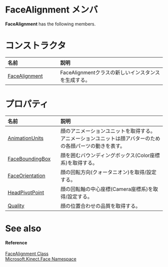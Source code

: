 FaceAlignment メンバ  
=====================  

**FaceAlignment** has the following members.  

<span id="publicconstructorsSection"></span>

コンストラクタ
============  

<table>
<colgroup>
<col width="30%" />
<col width="60%" />
</colgroup>
<thead>
<tr class="header">
<th align="left">名前</th>
<th align="left">説明</th>
</tr>
</thead>
<tbody>
<tr class="odd">
<td align="left"><a href="FaceAlignment_Class/Constructor.md">FaceAlignment</a></td>
<td align="left">FaceAlignmentクラスの新しいインスタンスを生成する。</td>
</tr>
</tbody>
</table>

<span id="publicpropertiesSection"></span>

プロパティ
==========  

<table>
<colgroup>
<col width="30%" />
<col width="60%" />
</colgroup>
<thead>
<tr class="header">
<th align="left">名前</th>
<th align="left">説明</th>
</tr>
</thead>
<tbody>
<tr class="odd">
<td align="left"><a href="FaceAlignment_Class/Properties/AnimationUnits_Property.md">AnimationUnits</a></td>
<td align="left">顔のアニメーションユニットを取得する。<br/>アニメーションユニットは顔アバターのための各顔パーツの動きを表す。</td>
</tr>
<tr class="even">
<td align="left"><a href="FaceAlignment_Class/Properties/FaceBoundingBox_Property.md">FaceBoundingBox</a></td>
<td align="left">顔を囲むバウンディングボックス(Color座標系)を取得する。</td>
</tr>
<tr class="odd">
<td align="left"><a href="FaceAlignment_Class/Properties/FaceOrientation_Property.md">FaceOrientation</a></td>
<td align="left">顔の回転方向(クォータニオン)を取得/設定する。</td>
</tr>
<tr class="even">
<td align="left"><a href="FaceAlignment_Class/Properties/HeadPivotPoint_Property.md">HeadPivotPoint</a></td>
<td align="left">顔の回転軸の中心座標(Camera座標系)を取得/設定する。</td>
</tr>
<tr class="odd">
<td align="left"><a href="FaceAlignment_Class/Properties/Quality_Property.md">Quality</a></td>
<td align="left">顔の位置合わせの品質を取得する。</td>
</tr>
</tbody>
</table>


<span id="ID4EK"></span>

See also  
========  

<span id="ID4EM"></span>
#### Reference  

[FaceAlignment Class](../FaceAlignment_Class.md)  
 [Microsoft.Kinect.Face Namespace](../../Kinect.Face.md)  



<!--Please do not edit the data in the comment block below.-->
<!--
TOCTitle : FaceAlignment Members
RLTitle : FaceAlignment Members
KeywordF : Microsoft.Kinect.Face.FaceAlignment
KeywordF : FaceAlignment
KeywordK : FaceAlignment class
KeywordK : FaceAlignment class, all members
KeywordK : Microsoft.Kinect.Face.FaceAlignment class
HelpPriority : 1
KeywordA : AllMembers.T:Microsoft.Kinect.Face.FaceAlignment
AssetID : AllMembers.T:Microsoft.Kinect.Face.FaceAlignment
Locale : en-us
CommunityContent : 1
TargetOS : Windows
TopicType : kbSyntax
DocSet : K4Wv2
ProjType : K4Wv2Proj
Technology : Kinect for Windows
Product : Kinect for Windows SDK v2
productversion : 20
-->
